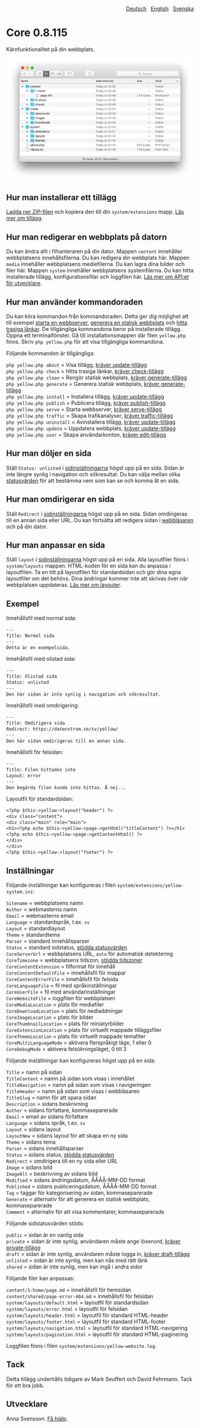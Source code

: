<p align="right"><a href="README-de.md">Deutsch</a> &nbsp; <a href="README.md">English</a> &nbsp; <a href="README-sv.md">Svenska</a></p>

# Core 0.8.115

Kärnfunktionalitet på din webbplats.

<p align="center"><img src="core-screenshot.png?raw=true" alt="Skärmdump"></p>

## Hur man installerar ett tillägg

[Ladda ner ZIP-filen](https://github.com/annaesvensson/yellow-core/archive/main.zip) och kopiera den till din `system/extensions` mapp. [Läs mer om tillägg](https://github.com/annaesvensson/yellow-update/tree/main/README-sv.md).

## Hur man redigerar en webbplats på datorn

Du kan ändra allt i filhanteraren på din dator. Mappen `content` innehåller webbplatsens innehållsfilerna. Du kan redigera din webbplats här. Mappen `media` innehåller webbplatsens mediefilerna. Du kan lagra dina bilder och filer här. Mappen `system` innehåller webbplatsens systemfilerna. Du kan hitta installerade tillägg, konfigurationsfilar och loggfilen här. [Läs mer om API:et för utvecklare](https://datenstrom.se/sv/yellow/help/api-for-developers).

## Hur man använder kommandoraden

Du kan köra kommandon från kommandoraden. Detta ger dig möjlighet att till exempel [starta en webbserver](https://github.com/annaesvensson/yellow-serve/tree/main/README-sv.md), [generera en statisk webbplats](https://github.com/annaesvensson/yellow-generate/tree/main/README-sv.md) och [hitta trasiga länkar](https://github.com/annaesvensson/yellow-check/tree/main/README-sv.md). De tillgängliga kommandona beror på installerade tillägg. Öppna ett terminalfönster. Gå till installationsmappen där filen `yellow.php` finns. Skriv `php yellow.php` för att visa tillgängliga kommandona.

Följande kommandon är tillgängliga:

`php yellow.php about` = Visa tillägg, [kräver update-tillägg](https://github.com/annaesvensson/yellow-update/tree/main/README-sv.md)  
`php yellow.php check` = Hitta trasiga länkar, [kräver check-tillägg](https://github.com/annaesvensson/yellow-check/tree/main/README-sv.md)  
`php yellow.php clean` = Rengör statisk webbplats, [kräver generate-tillägg](https://github.com/annaesvensson/yellow-generate/tree/main/README-sv.md)  
`php yellow.php generate` = Generera statisk webbplats, [kräver generate-tillägg](https://github.com/annaesvensson/yellow-generate/tree/main/README-sv.md)  
`php yellow.php install` = Installera tillägg, [kräver update-tillägg](https://github.com/annaesvensson/yellow-update/tree/main/README-sv.md)  
`php yellow.php publish` = Publicera tillägg, [kräver publish-tillägg](https://github.com/annaesvensson/yellow-publish/tree/main/README-sv.md)  
`php yellow.php serve` = Starta webbserver, [kräver serve-tillägg](https://github.com/annaesvensson/yellow-serve/tree/main/README-sv.md)  
`php yellow.php traffic` = Skapa trafikanalyser, [kräver traffic-tillägg](https://github.com/annaesvensson/yellow-traffic/tree/main/README-sv.md)  
`php yellow.php uninstall` = Avinstallera tillägg, [kräver update-tillägg](https://github.com/annaesvensson/yellow-update/tree/main/README-sv.md)  
`php yellow.php update` = Uppdatera webbplats, [kräver update-tillägg](https://github.com/annaesvensson/yellow-update/tree/main/README-sv.md)  
`php yellow.php user` = Skapa användarkonton, [kräver edit-tillägg](https://github.com/annaesvensson/yellow-edit/tree/main/README-sv.md)  

## Hur man döljer en sida

Ställ `Status: unlisted` i [sidinställningarna](#inställningar-page) högst upp på en sida. Sidan är inte längre synlig i navigation och sökresultat. Du kan välja mellan olika [statusvärden](#inställningar-status) för att bestämma vem som kan se och komma åt en sida. 

## Hur man omdirigerar en sida

Ställ `Redirect` i [sidinställningarna](#inställningar-page) högst upp på en sida. Sidan omdirigeras till en annan sida eller URL. Du kan fortsätta att redigera sidan i [webbläsaren](https://github.com/annaesvensson/yellow-edit/tree/main/README-sv.md) och på din dator. 

## Hur man anpassar en sida

Ställ `layout` i [sidinställningarna](#inställningar-page) högst upp på en sida. Alla layoutfiler finns i `system/layouts` mappen. HTML-koden för en sida kan du anpassa i layoutfilen. Ta en titt på layoutfilen för standardsidan och gör dina egna layoutfiler om det behövs. Dina ändringar kommer inte att skrivas över när webbplatsen uppdateras. [Läs mer om layouter](https://datenstrom.se/sv/yellow/help/how-to-customise-a-layout).

## Exempel

Innehållsfil med normal sida:

    ---
    Title: Normal sida
    ---
    Detta är en exempelsida.

Innehållsfil med olistad sida:

    ---
    Title: Olistad sida
    Status: unlisted
    ---
    Den här sidan är inte synlig i navigation och sökresultat.

Innehållsfil med omdirigering:

    ---
    Title: Omdirigera sida
    Redirect: https://datenstrom.se/sv/yellow/
    ---
    Den här sidan omdirigeras till en annan sida.

Innehållsfil för felsidan:

    ---
    Title: Filen hittades inte
    Layout: error
    ---
    Den begärda filen kunde inte hittas. Å nej...

Layoutfil för standardsidan:

    <?php $this->yellow->layout("header") ?>
    <div class="content">
    <div class="main" role="main">
    <h1><?php echo $this->yellow->page->getHtml("titleContent") ?></h1>
    <?php echo $this->yellow->page->getContentHtml() ?>
    </div>
    </div>
    <?php $this->yellow->layout("footer") ?>

## Inställningar

<a id="inställningar-system"></a>Följande inställningar kan konfigureras i filen `system/extensions/yellow-system.ini`:

`Sitename` = webbplatsens namn  
`Author` = webmasterns namn  
`Email` = webmasterns email  
`Language` = standardspråk, t.ex. `sv`  
`Layout` = standardlayout  
`Theme` = standardtema  
`Parser` = standard innehållsparser  
`Status` = standard sidstatus, [stödda statusvärden](#inställningar-status)  
`CoreServerUrl` = webbplatsens URL, `auto` för automatisk detektering  
`CoreTimezone` = webbplatsens tidszon, [stödda tidszoner](https://www.php.net/manual/en/timezones.php)  
`CoreContentExtension` = filformat för innehåll  
`CoreContentDefaultFile` = innehållsfil för mappar  
`CoreContentErrorFile` = innehållsfil för felsida  
`CoreLanguageFile` = fil med språkinställningar  
`CoreUserFile` = fil med användarinställningar  
`CoreWebsiteFile` = loggfilen för webbplatsen  
`CoreMediaLocation` = plats för mediafiler  
`CoreDownloadLocation` = plats för nedladdningar  
`CoreImageLocation` = plats för bilder  
`CoreThumbnailLocation` = plats för miniatyrbilder  
`CoreExtensionLocation` = plats för virtuellt mappade tilläggsfiler  
`CoreThemeLocation` = plats för virtuellt mappade temafiler  
`CoreMultiLanguageMode` = aktivera flerspråkigt läge, 1 eller 0  
`CoreDebugMode` = aktivera felsökningsläget, 0 till 3  

<a id="inställningar-page"></a>Följande inställningar kan konfigureras högst upp på en sida:

`Title` = namn på sidan  
`TitleContent` = namn på sidan som visas i innehållet  
`TitleNavigation` = namn på sidan som visas i navigeringen  
`TitleHeader` = namn på sidan som visas i webbläsaren  
`TitleSlug` = namn för att spara sidan  
`Description` = sidans beskrivning  
`Author` = sidans författare, kommaseparerade  
`Email` = email av sidans författare  
`Language` = sidans språk, t.ex. `sv`  
`Layout` = sidans layout  
`LayoutNew` = sidans layout för att skapa en ny sida  
`Theme` = sidans tema  
`Parser` = sidans innehållsparser  
`Status` = sidans status, [stödda statusvärden](#inställningar-status)  
`Redirect` = omdirigera till en ny sida eller URL  
`Image` = sidans bild  
`ImageAlt` = beskrivning av sidans bild  
`Modified` = sidans ändringsdatum, ÅÅÅÅ-MM-DD format  
`Published` = sidans publiceringsdatum, ÅÅÅÅ-MM-DD format  
`Tag` = taggar för kategorisering av sidan, kommaseparerade  
`Generate` = alternativ för att generera en statisk webbplats, kommaseparerade  
`Comment` = alternativ för att visa kommentarer, kommaseparerade  

<a id="inställningar-status"></a>Följande sidstatusvärden stöds:

`public` = sidan är en vanlig sida  
`private` = sidan är inte synlig, användaren måste ange lösenord, [kräver private-tillägg](https://github.com/schulle4u/yellow-private)  
`draft` = sidan är inte synlig, användaren måste logga in, [kräver draft-tillägg](https://github.com/annaesvensson/yellow-draft/tree/main/README-sv.md)  
`unlisted` = sidan är inte synlig, men kan nås med rätt länk  
`shared` = sidan är inte synlig, men kan ingå i andra sidor  

<a id="inställningar-files"></a>Följande filer kan anpassas:

`content/1-home/page.md` = innehållsfil för hemsidan  
`content/shared/page-error-404.md` = innehållsfil för felsidan  
`system/layouts/default.html` = layoutfil för standardsidan  
`system/layouts/error.html` = layoutfil för felsidan  
`system/layouts/header.html` = layoutfil för standard HTML-header  
`system/layouts/footer.html` = layoutfil för standard HTML-footer  
`system/layouts/navigation.html` = layoutfil för standard HTML-navigering  
`system/layouts/pagination.html` = layoutfil för standard HTML-paginering  

Loggfilen finns i filen `system/extensions/yellow-website.log`.

## Tack

Detta tillägg underhålls tidigare av Mark Seuffert och David Fehrmann. Tack för ett bra jobb.

## Utvecklare

Anna Svensson. [Få hjälp](https://datenstrom.se/sv/yellow/help/).
